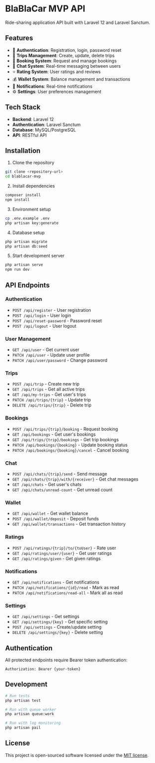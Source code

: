 # BlaBlaCar MVP API

Ride-sharing application API built with Laravel 12 and Laravel Sanctum.

## Features

- 🔐 **Authentication**: Registration, login, password reset
- 🚗 **Trips Management**: Create, update, delete trips
- 📅 **Booking System**: Request and manage bookings
- 💬 **Chat System**: Real-time messaging between users
- ⭐ **Rating System**: User ratings and reviews
- 💰 **Wallet System**: Balance management and transactions
- 🔔 **Notifications**: Real-time notifications
- ⚙️ **Settings**: User preferences management

## Tech Stack

- **Backend**: Laravel 12
- **Authentication**: Laravel Sanctum
- **Database**: MySQL/PostgreSQL
- **API**: RESTful API

## Installation

1. Clone the repository
```bash
git clone <repository-url>
cd blablacar-mvp
```

2. Install dependencies
```bash
composer install
npm install
```

3. Environment setup
```bash
cp .env.example .env
php artisan key:generate
```

4. Database setup
```bash
php artisan migrate
php artisan db:seed
```

5. Start development server
```bash
php artisan serve
npm run dev
```

## API Endpoints

### Authentication
- `POST /api/register` - User registration
- `POST /api/login` - User login
- `POST /api/reset-password` - Password reset
- `POST /api/logout` - User logout

### User Management
- `GET /api/user` - Get current user
- `PATCH /api/user` - Update user profile
- `PATCH /api/user/password` - Change password

### Trips
- `POST /api/trip` - Create new trip
- `GET /api/trips` - Get all active trips
- `GET /api/my-trips` - Get user's trips
- `PATCH /api/trips/{trip}` - Update trip
- `DELETE /api/trips/{trip}` - Delete trip

### Bookings
- `POST /api/trips/{trip}/booking` - Request booking
- `GET /api/bookings` - Get user's bookings
- `GET /api/trips/{trip}/bookings` - Get trip bookings
- `PATCH /api/bookings/{booking}` - Update booking status
- `PATCH /api/bookings/{booking}/cancel` - Cancel booking

### Chat
- `POST /api/chats/{trip}/send` - Send message
- `GET /api/chats/{trip}/with/{receiver}` - Get chat messages
- `GET /api/chats` - Get user's chats
- `GET /api/chats/unread-count` - Get unread count

### Wallet
- `GET /api/wallet` - Get wallet balance
- `POST /api/wallet/deposit` - Deposit funds
- `GET /api/wallet/transactions` - Get transaction history

### Ratings
- `POST /api/ratings/{trip}/to/{toUser}` - Rate user
- `GET /api/ratings/user/{user}` - Get user ratings
- `GET /api/ratings/given` - Get given ratings

### Notifications
- `GET /api/notifications` - Get notifications
- `PATCH /api/notifications/{id}/read` - Mark as read
- `PATCH /api/notifications/read-all` - Mark all as read

### Settings
- `GET /api/settings` - Get settings
- `GET /api/settings/{key}` - Get specific setting
- `POST /api/settings` - Create/update setting
- `DELETE /api/settings/{key}` - Delete setting

## Authentication

All protected endpoints require Bearer token authentication:

```
Authorization: Bearer {your-token}
```

## Development

```bash
# Run tests
php artisan test

# Run with queue worker
php artisan queue:work

# Run with log monitoring
php artisan pail
```

## License

This project is open-sourced software licensed under the [MIT license](https://opensource.org/licenses/MIT).
